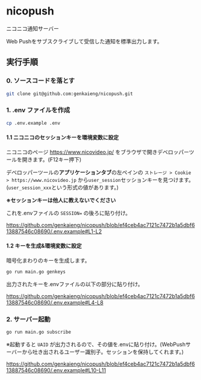 # nicopush

ニコニコ通知サーバー

Web Pushをサブスクライブして受信した通知を標準出力します。

## 実行手順

### 0. ソースコードを落とす

```sh
git clone git@github.com:genkaieng/nicopush.git
```

### 1. .env ファイルを作成

```sh
cp .env.example .env
```

#### 1.1 ニコニコのセッションキーを環境変数に設定

ニコニコのページ https://www.nicovideo.jp/ をブラウザで開きデベロッパーツールを開きます。(F12キー押下)

デベロッパーツールの**アプリケーションタブ**の左ペインの `ストレージ > Cookie > https://www.nicovideo.jp` から`user_session`セッションキーを見つけます。
(`user_session_xxx`という形式の値があります。)

**※セッションキーは他人に教えないでください**

これを.envファイルの `SESSION=` の後ろに貼り付け。

https://github.com/genkaieng/nicopush/blob/ef4ceb4ac7121c7472b1a5dbf613887546c08690/.env.example#L1-L2

#### 1.2 キーを生成&環境変数に設定

暗号化まわりのキーを生成します。

```sh
go run main.go genkeys
```

出力されたキーを.envファイルの以下の部分に貼り付け。

https://github.com/genkaieng/nicopush/blob/ef4ceb4ac7121c7472b1a5dbf613887546c08690/.env.example#L4-L8

### 2. サーバー起動

```sh
go run main.go subscribe
```

※起動すると `UAID` が出力されるので、その値を.envに貼り付け。(WebPushサーバーから吐き出されるユーザー識別子。セッションを保持してくれます。)

https://github.com/genkaieng/nicopush/blob/ef4ceb4ac7121c7472b1a5dbf613887546c08690/.env.example#L10-L11

